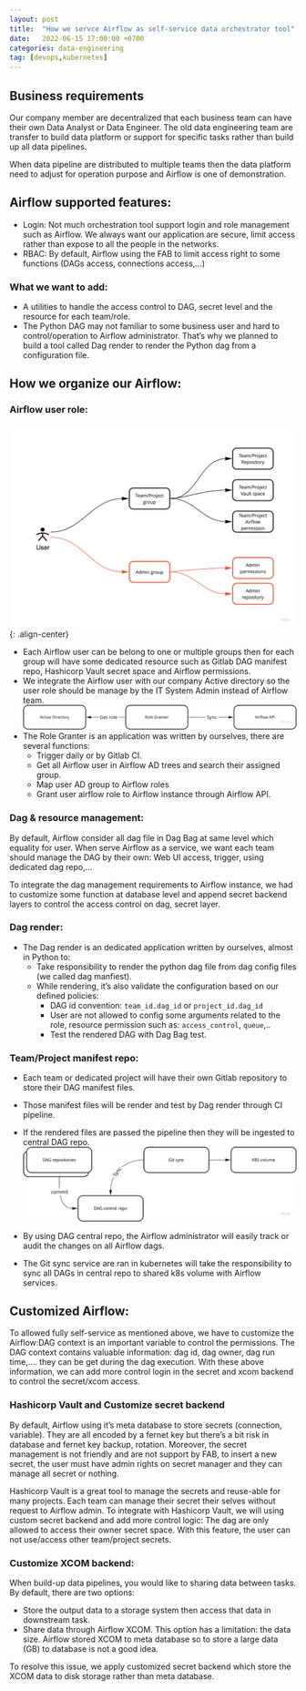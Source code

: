 ```yaml
---
layout: post
title:  "How we servce Airflow as self-service data orchestrator tool"
date:   2022-06-15 17:00:00 +0700
categories: data-engineering
tag: [devops,kubernetes]
---
```


## Business requirements

Our company member are decentralized that each business team can have their own Data Analyst or Data Engineer. The old data engineering team are transfer to build data platform or support for specific tasks rather than build up all data pipelines.

When data pipeline are distributed to multiple teams then the data platform need to adjust for operation purpose and Airflow is one of demonstration.

## Airflow supported features:

- Login: Not much orchestration tool support login and role management such as Airflow. We always want our application are secure, limit access rather than expose to all the people in the networks.
- RBAC: By default, Airflow using the FAB to limit access right to some functions (DAGs access, connections access,…)

### What we want to add:

- A utilities to handle the access control to DAG, secret level and the resource for each team/role.
- The Python DAG may not familiar to some business user and hard to control/operation to Airflow administrator. That’s why we planned to build a tool called Dag render to render the Python dag from a configuration file.

## How we organize our Airflow:

### Airflow user role:
![center-aligned-image](/images/self-service-airflow/airflow-user-management.png){: .align-center}
- Each Airflow user can be belong to one or multiple groups then for each group will have some dedicated resource such as Gitlab DAG manifest repo, Hashicorp Vault secret space and Airflow permissions.
- We integrate the Airflow user with our company Active directory so the user role should be manage by the IT System Admin instead of Airflow team.
![center-aligned-image](/images/self-service-airflow/ad-role-granter.png)
- The Role Granter is an application was written by ourselves, there are several functions:
    - Trigger daily or by Gitlab CI.
    - Get all Airflow user in Airflow AD trees and search their assigned group.
    - Map user AD group to Airflow roles
    - Grant user airflow role to Airflow instance through Airflow API.
    

### Dag & resource management:

By default, Airflow consider all dag file in Dag Bag at same level which equality for user. When serve Airflow as a service, we want each team should manage the DAG by their own: Web UI access, trigger, using dedicated dag repo,…

To integrate the dag management requirements to Airflow instance, we had to customize some function at database level and append secret backend layers to control the access control on dag, secret layer.

### Dag render:

- The Dag render is an dedicated application written by ourselves, almost in Python to:
    - Take responsibility to render the python dag file from dag config files (we called dag manfiest).
    - While rendering, it’s also validate the configuration based on our defined policies:
        - DAG id convention: `team_id.dag_id` or `project_id.dag_id`
        - User are not allowed to config some arguments related to the role, resource permission such as: `access_control`, `queue`,..
        - Test the rendered DAG with Dag Bag test.

### Team/Project manifest repo:

- Each team or dedicated project will have their own Gitlab repository to store their DAG manifest files.
- Those manifest files will be render and test by Dag render through CI pipeline.
- If the rendered files are passed the pipeline then they will be ingested to central DAG repo.
![center-aligned-image](/images/self-service-airflow/airflow-dag-flow.png)

- By using DAG central repo, the Airflow administrator will easily track or audit the changes on all Airflow dags.
- The Git sync service are ran in kubernetes will take the responsibility to sync all DAGs in central repo to shared k8s volume with Airflow services.

## Customized Airflow:

To allowed fully self-service as mentioned above, we have to customize the Airflow:DAG context is an important variable to control the permissions. The DAG context contains valuable information: dag id, dag owner, dag run time,…. they can be get during the dag execution. With these above information, we can add more control login in the secret and xcom backend to control the secret/xcom access.

### Hashicorp Vault and Customize secret backend

By default, Airflow using it’s meta database to store secrets (connection, variable). They are all encoded by a fernet key but there’s a bit risk in database and fernet key backup, rotation. Moreover, the secret management is not friendly and are not support by FAB, to insert a new secret, the user must have admin rights on secret manager and they can manage all secret or nothing. 

Hashicorp Vault is a great tool to manage the secrets and reuse-able for many projects. Each team can manage their secret their selves without request to Airflow admin. To integrate with Hashicorp Vault, we will using custom secret backend and add more control logic: The dag are only allowed to access their owner secret space. With this feature, the user can not use/access other team/project secrets.

### Customize XCOM backend:

When build-up data pipelines, you would like to sharing data between tasks. By default, there are two options:

- Store the output data to a storage system then access that data in downstream task.
- Share data through Airflow XCOM. This option has a limitation: the data size. Airflow stored XCOM to meta database so to store a large data (GB) to database is not a good idea.

To resolve this issue, we apply customized secret backend which store the XCOM data to disk storage rather than meta database.